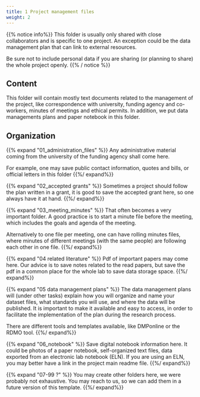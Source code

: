 ```yaml
---
title: 1 Project management files
weight: 2
---
```


{{% notice info%}}
This folder is usually only shared with close collaborators and is specific to one project.
An exception could be the data management plan that can link to external resources.

Be sure not to include personal data if you are sharing (or planning to share) the whole project openly.
{{% / notice %}}

## Content

This folder will contain mostly text documents related to the management of the project,
like correspondence with university, funding agency and co-workers, minutes of meetings and ethical permits.
In addition, we put data managements plans and paper notebook in this folder.

## Organization

{{% expand "01_administration_files" %}}
Any administrative material coming from the university of the funding agency shall come here.

For example, one may save public contact information, quotes and bills, or official letters in this folder
{{%/  expand%}}

{{% expand "02_accepted grants" %}}
Sometimes a project should follow the plan written in a grant, it is good to save the accepted grant here,
so one always have it at hand.
{{%/  expand%}}

{{% expand "03_meeting_minutes" %}}
That often becomes a very important folder. A good practice is to start a minute file before the meeting,
which includes the goals and agenda of the meeting.

Alternatively to one file per meeting, one can have rolling minutes files,
where minutes of different meetings (with the same people) are following each other in one file.
{{%/  expand%}}

{{% expand "04 related literature" %}}
Pdf of important papers may come here. Our advice is to save notes related to the read papers,
but save the pdf in a common place for the whole lab to save data storage space.
{{%/  expand%}}

{{% expand "05 data management plans" %}}
The data management plans will (under other tasks) explain how you will organize and name your dataset files,
what standards you will use, and where the data will be published.
It is important to make it available and easy to access,
in order to facilitate the implementation of the plan during the research process.

There are different tools and templates available, like DMPonline or the RDMO tool.
{{%/  expand%}}

{{% expand "06_notebook" %}}
Save digital notebook information here.
It could be photos of a paper notebook, self-organized text files, data exported from an electronic lab notebook (ELN).
If you are using an ELN, you may better have a link in the project main readme file.
{{%/  expand%}}

{{% expand "07-99 ?" %}}
You may create other folders here, we were probably not exhaustive.
You may reach to us, so we can add them in a future version of this template.
{{%/  expand%}}
